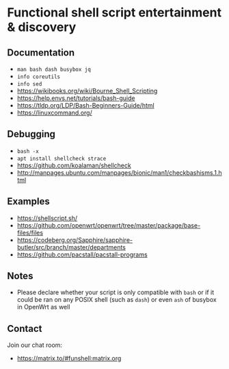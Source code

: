 # Functional shell script entertainment & discovery

## Documentation

* `man bash dash busybox jq`
* `info coreutils`
* `info sed`
* https://wikibooks.org/wiki/Bourne_Shell_Scripting
* https://help.envs.net/tutorials/bash-guide
* https://tldp.org/LDP/Bash-Beginners-Guide/html
* https://linuxcommand.org/

## Debugging

* `bash -x`
* `apt install shellcheck strace`
* https://github.com/koalaman/shellcheck
* http://manpages.ubuntu.com/manpages/bionic/man1/checkbashisms.1.html

## Examples

* https://shellscript.sh/
* https://github.com/openwrt/openwrt/tree/master/package/base-files/files
* https://codeberg.org/Sapphire/sapphire-butler/src/branch/master/departments
* https://github.com/pacstall/pacstall-programs

## Notes

* Please declare whether your script is only compatible with `bash` or if it could be ran on any POSIX shell (such as `dash`) or even `ash` of busybox in OpenWrt as well

## Contact

Join our chat room:

* https://matrix.to/#funshell:matrix.org
